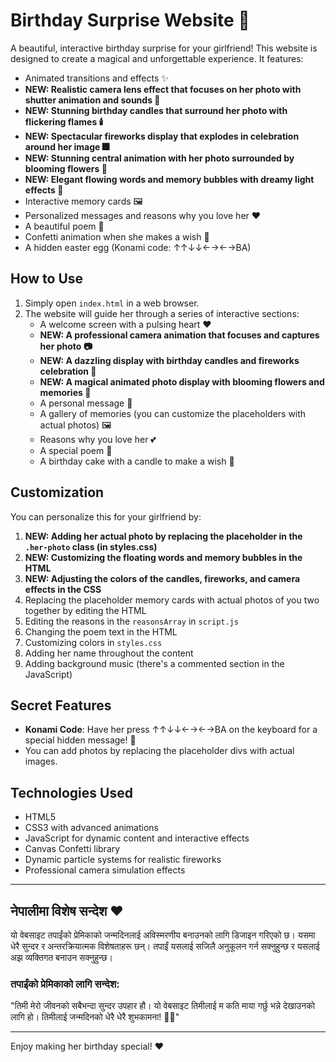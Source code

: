 # Birthday Surprise Website 🎉

A beautiful, interactive birthday surprise for your girlfriend! This website is designed to create a magical and unforgettable experience. It features:

- Animated transitions and effects ✨
- **NEW: Realistic camera lens effect that focuses on her photo with shutter animation and sounds 📸**
- **NEW: Stunning birthday candles that surround her photo with flickering flames 🕯️**
- **NEW: Spectacular fireworks display that explodes in celebration around her image 🎆**
- **NEW: Stunning central animation with her photo surrounded by blooming flowers 🌸**
- **NEW: Elegant flowing words and memory bubbles with dreamy light effects 💫**
- Interactive memory cards 🖼️
- Personalized messages and reasons why you love her ❤️
- A beautiful poem 📝
- Confetti animation when she makes a wish 🎊
- A hidden easter egg (Konami code: ↑↑↓↓←→←→BA)

## How to Use

1. Simply open `index.html` in a web browser.
2. The website will guide her through a series of interactive sections:
   - A welcome screen with a pulsing heart ❤️
   - **NEW: A professional camera animation that focuses and captures her photo 📷**
   - **NEW: A dazzling display with birthday candles and fireworks celebration 🎇**
   - **NEW: A magical animated photo display with blooming flowers and memories 🌺**
   - A personal message 📨
   - A gallery of memories (you can customize the placeholders with actual photos) 🖼️
   - Reasons why you love her 💕
   - A special poem 📝
   - A birthday cake with a candle to make a wish 🎂

## Customization

You can personalize this for your girlfriend by:

1. **NEW: Adding her actual photo by replacing the placeholder in the `.her-photo` class (in styles.css)**
2. **NEW: Customizing the floating words and memory bubbles in the HTML**
3. **NEW: Adjusting the colors of the candles, fireworks, and camera effects in the CSS**
4. Replacing the placeholder memory cards with actual photos of you two together by editing the HTML
5. Editing the reasons in the `reasonsArray` in `script.js`
6. Changing the poem text in the HTML
7. Customizing colors in `styles.css`
8. Adding her name throughout the content
9. Adding background music (there's a commented section in the JavaScript)

## Secret Features

- **Konami Code**: Have her press ↑↑↓↓←→←→BA on the keyboard for a special hidden message! 🎁
- You can add photos by replacing the placeholder divs with actual images.

## Technologies Used

- HTML5
- CSS3 with advanced animations
- JavaScript for dynamic content and interactive effects
- Canvas Confetti library
- Dynamic particle systems for realistic fireworks
- Professional camera simulation effects

---

## नेपालीमा विशेष सन्देश ❤️

यो वेबसाइट तपाईंको प्रेमिकाको जन्मदिनलाई अविस्मरणीय बनाउनको लागि डिजाइन गरिएको छ। यसमा धेरै सुन्दर र अन्तरक्रियात्मक विशेषताहरू छन्। तपाईं यसलाई सजिलै अनुकूलन गर्न सक्नुहुन्छ र यसलाई अझ व्यक्तिगत बनाउन सक्नुहुन्छ। 

### तपाईंको प्रेमिकाको लागि सन्देश:
"तिमी मेरो जीवनको सबैभन्दा सुन्दर उपहार हौ। यो वेबसाइट तिमीलाई म कति माया गर्छु भन्ने देखाउनको लागि हो। तिमीलाई जन्मदिनको धेरै धेरै शुभकामना! 🎂🎉"

---

Enjoy making her birthday special! ❤️
